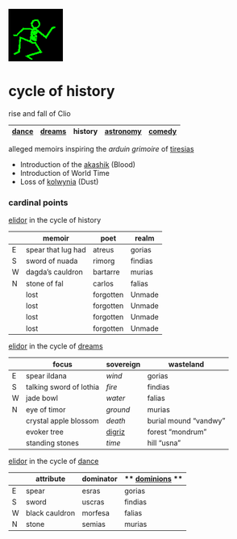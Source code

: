 ![dancer](assets/dancer.gif)

# cycle of history

rise and fall of Clio

|  [dance](dance.md)  |  [dreams](dreams.md)  | **history** |  [astronomy](astronomy.md)  |  [comedy](comedy.md)  | 
| ------------------- | --------------------- | ----------- | --------------------------- | --------------------- | 

 alleged memoirs inspiring the *arduin grimoire* of  [tiresias](tiresias.md)  

* Introduction of the  [akashik](akashik.md)  (Blood) 
* Introduction of World Time
* Loss of  [kolwynia](kolwynia.md)  (Dust) 

### cardinal points

  [elidor](elidor.md)  in the cycle of history 

|   | **memoir**         | **poet**  | **realm** | 
| - | ------------------ | --------- | --------- | 
| E | spear that lug had | atreus    | gorias    | 
| S | sword of nuada     | rimorg    | findias   | 
| W | dagda’s cauldron   | bartarre  | murias    | 
| N | stone of fal       | carlos    | falias    | 
|   | lost               | forgotten | Unmade    | 
|   | lost               | forgotten | Unmade    | 
|   | lost               | forgotten | Unmade    | 
|   | lost               | forgotten | Unmade    | 

  [elidor](elidor.md)  in the cycle of  [dreams](dreams.md)  

|   | **focus**               | **sovereign**         | **wasteland**         | 
| - | ----------------------- | --------------------- | --------------------- | 
| E | spear ildana            | *wind*                | gorias                | 
| S | talking sword of lothia | *fire*                | findias               | 
| W | jade bowl               | *water*               | falias                | 
| N | eye of timor            | *ground*              | murias                | 
|   | crystal apple blossom   | *death*               | burial mound “vandwy” | 
|   | evoker tree             |  [digriz](digriz.md)  | forest “mondrum”      | 
|   | standing stones         | *time*                | hill “usna”           | 

  [elidor](elidor.md)  in the cycle of  [dance](dance.md)  

|   | **attribute**  | **dominator** | ** [dominions](dominions.md) ** | 
| - | -------------- | ------------- | ------------------------------- | 
| E | spear          | esras         | gorias                          | 
| S | sword          | uscras        | findias                         | 
| W | black cauldron | morfesa       | falias                          | 
| N | stone          | semias        | murias                          | 

 